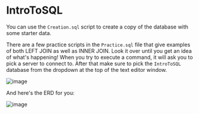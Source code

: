 # IntroToSQL

You can use the `Creation.sql` script to create a copy of the database with some starter data.

There are a few practice scripts in the `Practice.sql` file that give examples of both LEFT JOIN as well as INNER JOIN.
Look it over until you get an idea of what's happening!  When you try to execute a command, it will ask you to pick a server to connect to.
After that make sure to pick the `IntroToSQL` database from the dropdown at the top of the text editor window.

![image](https://user-images.githubusercontent.com/44753236/187995852-0462b9b1-5f24-42aa-9b6b-dfe51582fbdd.png)


And here's the ERD for you:

![image](https://user-images.githubusercontent.com/44753236/188001256-ad8b34d9-3060-4521-b7b6-e092a02fab74.png)
